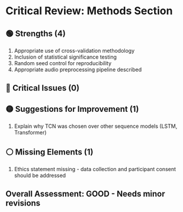 
# Critical Review: Methods Section

## 🟢 Strengths (4)
1. Appropriate use of cross-validation methodology
2. Inclusion of statistical significance testing
3. Random seed control for reproducibility
4. Appropriate audio preprocessing pipeline described

## 🔴 Critical Issues (0)

## 🟡 Suggestions for Improvement (1)
1. Explain why TCN was chosen over other sequence models (LSTM, Transformer)

## ⚪ Missing Elements (1)
1. Ethics statement missing - data collection and participant consent should be addressed

## Overall Assessment: GOOD - Needs minor revisions
